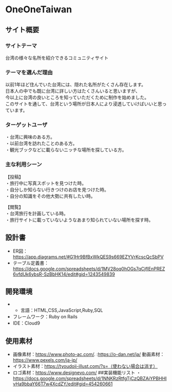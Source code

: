 # OneOneTaiwan

## サイト概要
### サイトテーマ
台湾の様々な名所を紹介できるコミュニティサイト

### テーマを選んだ理由
以前1年ほど住んでいた台湾には、隠れた名所がたくさん存在します。  
日本人の中でも既に台湾に詳しい方はたくさんいると思いますが、  
今以上に台湾の良いところを知っていただくために制作を始めました。  
このサイトを通して、台湾という場所が日本人により浸透していけばいいと思っています。

### ターゲットユーザ
・台湾に興味のある方。  
・以前台湾を訪れたことのある方。  
・観光ブックなどに載らないニッチな場所を探している方。

### 主な利用シーン
【投稿】  
・旅行中に写真スポットを見つけた時。  
・自分しか知らない行きつけのお店を見つけた時。  
・自分の知識をその他大勢に共有したい時。


【閲覧】  
・台湾旅行を計画している時。  
・旅行サイトに載っていないようなあまり知られていない場所を探す時。


## 設計書
- ER図：https://app.diagrams.net/#G1Hr9BfBxWkQES9s669EZYVrKcscQcSbPV
- テーブル定義書：https://docs.google.com/spreadsheets/d/1MV28oq0hOGs7qCjfIEnPREZ6vfdUk6ybsR-SzBbHK14/edit#gid=1243549839

## 開発環境
- - 言語：HTML,CSS,JavaScript,Ruby,SQL
- フレームワーク：Ruby on Rails
- IDE：Cloud9

## 使用素材
- 画像素材：https://www.photo-ac.com/. :https://o-dan.net/ja/  動画素材：https://www.pexels.com/ja-jp/
- イラスト素材：https://tyoudoii-illust.com/?s=（使わない場合は消す）
- ロゴ素材：https://www.designevo.com/
##実装機能リスト
・https://docs.google.com/spreadsheets/d/1NNKRzRtfgTjCzQBZAiYPBHHIvHa9bbaY66T7w4XcdZY/edit#gid=454260661
